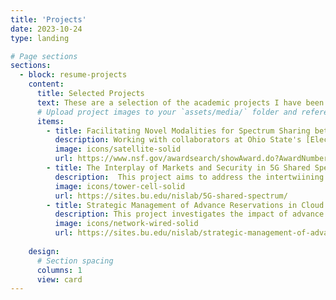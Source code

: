```yaml
---
title: 'Projects'
date: 2023-10-24
type: landing

# Page sections
sections:
  - block: resume-projects
    content:
      title: Selected Projects
      text: These are a selection of the academic projects I have been involved with as part of my graduate studies.
      # Upload project images to your `assets/media/` folder and reference the filename in the `image` option
      items:
        - title: Facilitating Novel Modalities for Spectrum Sharing between Earth-Observing Microwave Radiometers and Commercial Users
          description: Working with collaborators at Ohio State's [ElectroScience Labratory](https://electroscience.osu.edu/), this interdisciplinary project seeks to establish sharing frameworks in the high band (beyond 6 GHz) portions of wireless spectrum. I have performed statistical analyses of [radiometer trace data](https://github.com/nislab/passive-radiometer-trace-data) to determine available transmission windows for commercial use, establishing a joint queuing- and game-theoretic model covering a variety of scenarios for customer behavior and sharing frameworks.
          image: icons/satellite-solid
          url: https://www.nsf.gov/awardsearch/showAward.do?AwardNumber=2229104
        - title: The Interplay of Markets and Security in 5G Shared Spectrum Services 
          description:  This project aims to address the intertwiining of economics and security frameworks in areas of spectrum where flexible sharing is possible, such as the mid-band 3.5 GHz portion governed by the [Citizens Broadband Radio Service (CBRS)](https://www.fcc.gov/wireless/bureau-divisions/mobility-division/35-ghz-band/35-ghz-band-overview). I established a joint queuing- and game-theoreitc based model for the priority upgrade purchase problem in cognitive radio settings, and developed tools using Python's SimPy package to simulate user agent behavior under both a two tier priority system and CBRS-type systems with incumbent traffic present. I also have supervised undergradate students' work perofrming radio traffic monitoring experiments, as well as had the opportunity to present my work directly to the CTO team of a CBRS Spectrum Access Administrator.
          image: icons/tower-cell-solid
          url: https://sites.bu.edu/nislab/5G-shared-spectrum/
        - title: Strategic Management of Advance Reservations in Cloud and Network Services
          description: This project investigates the impact of advance reservation of resources by users in cloud systems. I formulated a queuing game model to describe the incentive to pay for compute resource reservations in advance, and evaluated the game across varying preemption scheduling policies based on reservation priority. Using SimPy, I constructed a simulation tool to model user agent purchasing decisions, leveraging techniques to evaluate queue statistics for tagged ghost user agents to determine system behavior without impacting the results.
          image: icons/network-wired-solid
          url: https://sites.bu.edu/nislab/strategic-management-of-advance-reservations/
    
    design:
      # Section spacing
      columns: 1
      view: card
---
```

